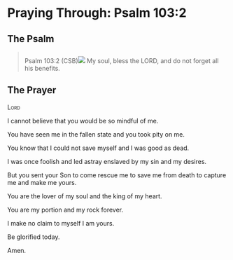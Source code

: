# Praying Through: Psalm 103:2

## The Psalm

>Psalm 103:2 (CSB)<img class="intro-right" style="margin-top:10px" src="/images/art-paris-psalter.jpg">   My soul, bless the LORD, and do not forget all his benefits. 

## The Prayer

<div style="font-variant: small-caps;">
Lord
</div>


I cannot believe that you would be so mindful of me.

You have seen me in the fallen state
  and you took pity on me.

You know that I could not save myself 
  and I was good as dead.

I was once foolish and led astray
  enslaved by my sin and my desires.

But you sent your Son
  to come rescue me
  to save me from death
  to capture me
  and make me yours.

You are the lover of my soul
  and the king of my heart.

You are my portion and my rock
  forever.

I make no claim to myself
  I am yours.

Be glorified today.

Amen.

